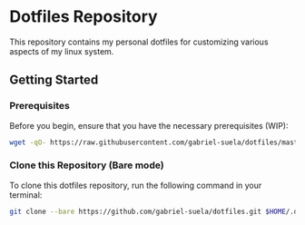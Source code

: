 # Dotfiles Repository

This repository contains my personal dotfiles for customizing various aspects of my linux system.

## Getting Started

### Prerequisites

Before you begin, ensure that you have the necessary prerequisites (WIP):

```bash
wget -qO- https://raw.githubusercontent.com/gabriel-suela/dotfiles/master/init.sh | bash
```

### Clone this Repository (Bare mode)

To clone this dotfiles repository, run the following command in your terminal:

```bash
git clone --bare https://github.com/gabriel-suela/dotfiles.git $HOME/.dotfiles && source ~/.zshrc 
```
